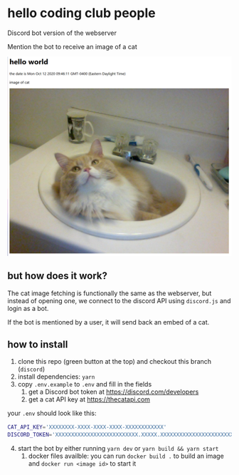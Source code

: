 # hello coding club people

Discord bot version of the webserver

Mention the bot to receive an image of a cat

![cat](example.png)

## but how does it work?

The cat image fetching is functionally the same as the webserver, but instead of opening one, we
connect to the discord API using `discord.js` and login as a bot.

If the bot is mentioned by a user, it will send back an embed of a cat.

## how to install

1. clone this repo (green button at the top) and checkout this branch (`discord`)
2. install dependencies: `yarn`
3. copy `.env.example` to `.env` and fill in the fields
   1. get a Discord bot token at <https://discord.com/developers>
   2. get a cat API key at <https://thecatapi.com>

your `.env` should look like this:

```sh
CAT_API_KEY='XXXXXXXX-XXXX-XXXX-XXXX-XXXXXXXXXXXX'
DISCORD_TOKEN='XXXXXXXXXXXXXXXXXXXXXXXXXX.XXXXX.XXXXXXXXXXXXXXXXXXXXXXXXXXX'
```

4. start the bot by either running `yarn dev` or `yarn build && yarn start`
   1. docker files availble: you can run `docker build .` to build an image and
      `docker run <image id>` to start it
